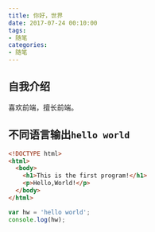 ```yaml
---
title: 你好，世界
date: 2017-07-24 00:10:00
tags: 
- 随笔
categories:
- 随笔
---
```


## 自我介绍

喜欢前端，擅长前端。

## 不同语言输出`hello world`

```html
<!DOCTYPE html>  
<html>  
  <body>  
    <h1>This is the first program!</h1>  
    <p>Hello,World!</p>  
  </body>  
</html>
```

```js
var hw = 'hello world';
console.log(hw);
```

